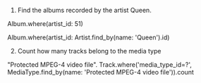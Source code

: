 1. Find the albums recorded by the artist Queen.

Album.where(artist_id: 51)

Album.where(artist_id: Artist.find_by(name: 'Queen').id)

2. Count how many tracks belong to the media type

"Protected MPEG-4 video file".
Track.where('media_type_id=?', MediaType.find_by(name: 'Protected MPEG-4 video file')).count
